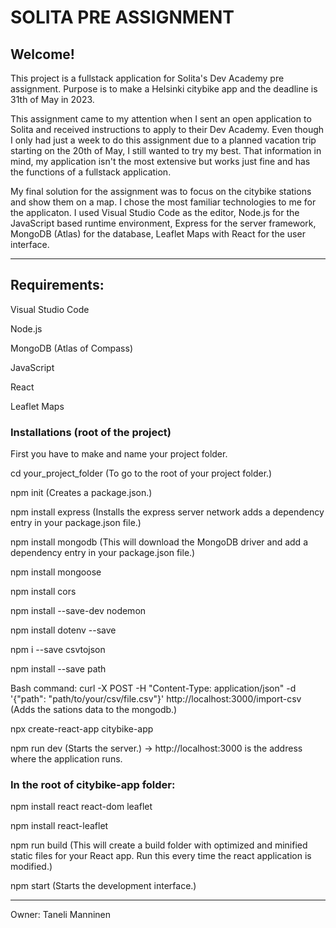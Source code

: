 # SOLITA PRE ASSIGNMENT

## Welcome! 

This project is a fullstack application for Solita's Dev Academy pre assignment. Purpose is to make a Helsinki citybike app and the deadline is 31th of May in 2023. 

This assignment came to my attention when I sent an open application to Solita and received instructions to apply to their Dev Academy. Even though I only had just a week to do this assignment due to a planned vacation trip starting on the 20th of May, I still wanted to try my best. That information in mind, my application isn't the most extensive but works just fine and has the functions of a fullstack application.

My final solution for the assignment was to focus on the citybike stations and show them on a map. I chose the most familiar technologies to me for the applicaton. I used Visual Studio Code as the editor, Node.js for the JavaScript based runtime environment, Express for the server framework, MongoDB (Atlas) for the database, Leaflet Maps with React for the user interface.

---------------------------------------------------------------------------------------------------------------------------------------------------------------------

## Requirements:

Visual Studio Code 

Node.js

MongoDB (Atlas of Compass)

JavaScript

React

Leaflet Maps

### Installations (root of the project)

First you have to make and name your project folder.

cd your_project_folder (To go to the root of your project folder.)

npm init (Creates a package.json.)

npm install express (Installs the express server network adds a dependency entry in your package.json file.)

npm install mongodb (This will download the MongoDB driver and add a dependency entry in your package.json file.)

npm install mongoose 

npm install cors 

npm install --save-dev nodemon 

npm install dotenv --save


npm i --save csvtojson

npm install --save path

Bash command: curl -X POST -H "Content-Type: application/json" -d '{"path": "path/to/your/csv/file.csv"}' http://localhost:3000/import-csv (Adds the sations data to the mongodb.)

npx create-react-app citybike-app

npm run dev (Starts the server.) -> http://localhost:3000 is the address where the application runs.

### In the root of citybike-app folder:

npm install react react-dom leaflet

npm install react-leaflet

npm run build (This will create a build folder with optimized and minified static files for your React app. Run this every time the react application is modified.)

npm start (Starts the development interface.)

---------------------------------------------------------------------------------------------------------------------------------------------------------------------

Owner: Taneli Manninen
